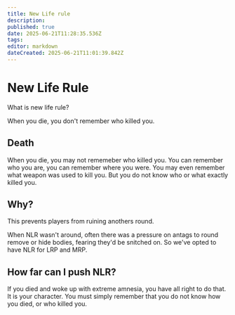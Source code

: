 ```yaml
---
title: New Life rule
description: 
published: true
date: 2025-06-21T11:28:35.536Z
tags: 
editor: markdown
dateCreated: 2025-06-21T11:01:39.842Z
---
```


# New Life Rule

What is new life rule?


<p id = "TheRule"> When you die, you don't remember who killed you. </p> 

## Death

When you die, you may not rememeber who killed you. You can remember who you are, you can remember where you were. You may even remember what weapon was used to kill you. But you do not know who or what exactly killed you.

## Why?

This prevents players from ruining anothers round. 

When NLR wasn't around, often there was a pressure on antags to round remove or hide bodies, fearing they'd be snitched on. So we've opted to have NLR for LRP and MRP.

## How far can I push NLR?

If you died and woke up with extreme amnesia, you have all right to do that. It is your character. You must simply remember that you do not know how you died, or who killed you.

